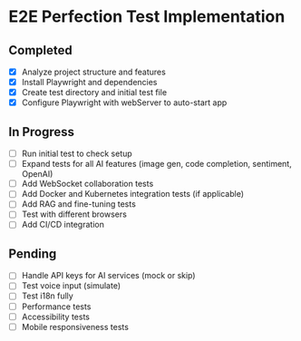 # E2E Perfection Test Implementation

## Completed
- [x] Analyze project structure and features
- [x] Install Playwright and dependencies
- [x] Create test directory and initial test file
- [x] Configure Playwright with webServer to auto-start app

## In Progress
- [ ] Run initial test to check setup
- [ ] Expand tests for all AI features (image gen, code completion, sentiment, OpenAI)
- [ ] Add WebSocket collaboration tests
- [ ] Add Docker and Kubernetes integration tests (if applicable)
- [ ] Add RAG and fine-tuning tests
- [ ] Test with different browsers
- [ ] Add CI/CD integration

## Pending
- [ ] Handle API keys for AI services (mock or skip)
- [ ] Test voice input (simulate)
- [ ] Test i18n fully
- [ ] Performance tests
- [ ] Accessibility tests
- [ ] Mobile responsiveness tests
